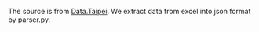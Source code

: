 The source is from 
[Data.Taipei](http://data.taipei/opendata/datalist/datasetMeta?oid=9cfba4c6-3caa-48ff-a926-f903c74c5736). We extract data from excel into json format by parser.py.

